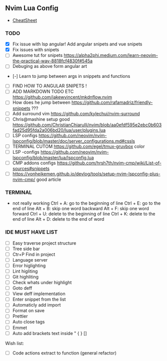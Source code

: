 ## Nvim Lua Config
- [CheatSheet](~/.config/nvim/docs/cheat_sheet.md)

### TODO

- [x] Fix issue with lsp angular! Add angular snipets and vue snipets
- [x] Fix issues with snipets
- [ ] Awesome tut for snipets https://alpha2phi.medium.com/learn-neovim-the-practical-way-8818fcf4830f#545a
- [ ] Debuging as above form angular art
- [-] Learn to jump between args in snippets and functions
- [ ] FIND HOW TO ANGULAR SNIPETS !
- [ ] ADD MARKDOWN TODO ETC https://github.com/jakewvincent/mkdnflow.nvim
- [ ] How does he jump between https://github.com/rafamadriz/friendly-snippets ???
- [ ] Add surround vim https://github.com/kylechui/nvim-surround
- [ ] Chris@mashine setup good https://github.com/ChristianChiarulli/nvim/blob/aa0efdf595e2ebc0b603fad25d95fda2a006bd20/lua/user/plugins.lua
- [ ] LSP configs https://github.com/neovim/nvim-lspconfig/blob/master/doc/server_configurations.md#cssls
- [ ] TERMINAL CUTOM https://github.com/egel/tmux-gruvbox color
- [ ] LSP -configs https://github.com/neovim/nvim-lspconfig/blob/master/lua/lspconfig.lua
- [ ] CMP addons configs https://github.com/hrsh7th/nvim-cmp/wiki/List-of-sources#snippets
- [ ] https://vonheikemen.github.io/devlog/tools/setup-nvim-lspconfig-plus-nvim-cmp/ good article

### TERMINAL

- not really working
  Ctrl + A: go to the beginning of line
  Ctrl + E: go to the end of line
  Alt + B: skip one word backward
  Alt + F: skip one word forward
  Ctrl + U: delete to the beginning of line
  Ctrl + K: delete to the end of line
  Alt + D: delete to the end of word

### IDE MUST HAVE LIST

- [ ] Easy traverse project structure
- [ ] Tree side bar
- [ ] Ctr+P Find in project
- [ ] Language server
- [ ] Error higlighting
- [ ] Lint higliting
- [ ] Git highliting
- [ ] Check whats under highlight
- [ ] Goto deff
- [ ] View deff implementation
- [ ] Enter snippet from the list
- [ ] Automaticly add import
- [ ] Format on save
- [ ] Prettier
- [ ] Auto close tags
- [ ] Emmet
- [ ] Auto add brackets text inside " { } []

Wish list:

- [ ] Code actions extract to function (general refactor)
